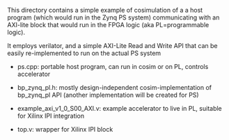 This directory contains a simple example of cosimulation of a
a host program (which would run in the Zynq PS system)
communicating with an AXI-lite block that would run 
in the FPGA logic (aka PL=programmable logic).

It employs verilator, and a simple AXI-Lite Read and Write API
that can be easily re-implemented to run on the actual PS system

- ps.cpp: portable host program, can run in cosim or on PL, controls accelerator

- bp_zynq_pl.h: mostly design-independent cosim-implementation of bp_zynq_pl API (another implementation will be created for PS)

- example_axi_v1_0_S00_AXI.v: example accelerator to live in PL, suitable for Xilinx IPI integration

- top.v:  wrapper for Xilinx IPI block



